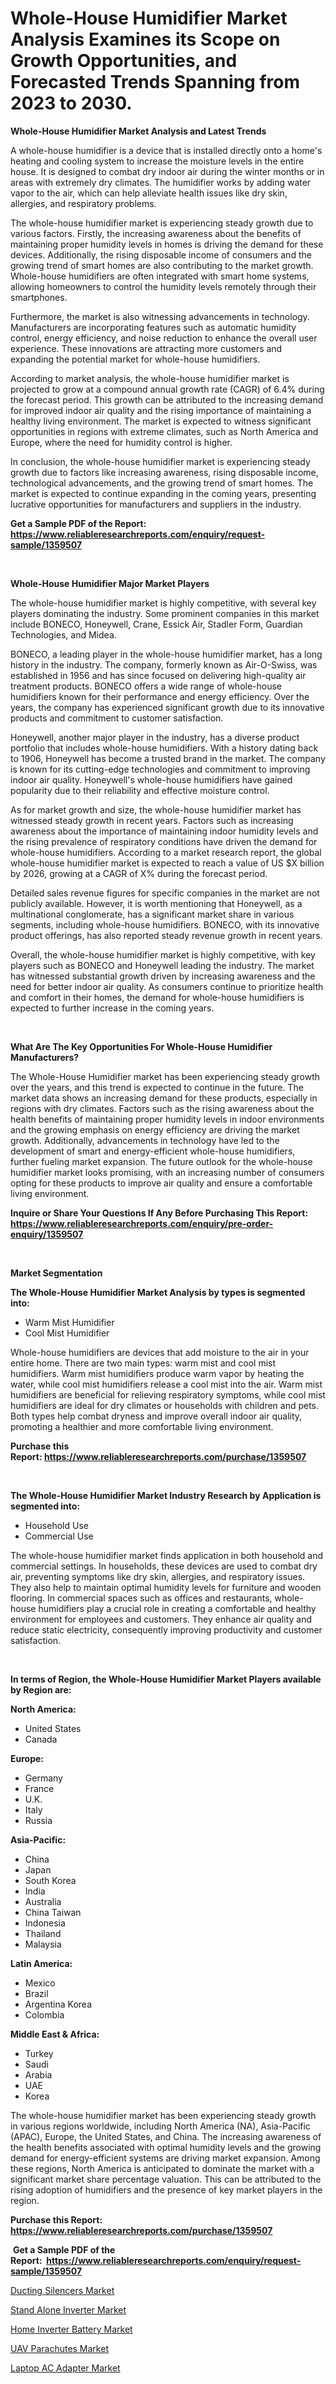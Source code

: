 <p><h1>Whole-House Humidifier Market Analysis Examines its Scope on Growth Opportunities, and Forecasted Trends Spanning from 2023 to 2030.</h1></p><p><strong>Whole-House Humidifier Market Analysis and Latest Trends</strong></p>
<p><p>A whole-house humidifier is a device that is installed directly onto a home's heating and cooling system to increase the moisture levels in the entire house. It is designed to combat dry indoor air during the winter months or in areas with extremely dry climates. The humidifier works by adding water vapor to the air, which can help alleviate health issues like dry skin, allergies, and respiratory problems.</p><p>The whole-house humidifier market is experiencing steady growth due to various factors. Firstly, the increasing awareness about the benefits of maintaining proper humidity levels in homes is driving the demand for these devices. Additionally, the rising disposable income of consumers and the growing trend of smart homes are also contributing to the market growth. Whole-house humidifiers are often integrated with smart home systems, allowing homeowners to control the humidity levels remotely through their smartphones.</p><p>Furthermore, the market is also witnessing advancements in technology. Manufacturers are incorporating features such as automatic humidity control, energy efficiency, and noise reduction to enhance the overall user experience. These innovations are attracting more customers and expanding the potential market for whole-house humidifiers.</p><p>According to market analysis, the whole-house humidifier market is projected to grow at a compound annual growth rate (CAGR) of 6.4% during the forecast period. This growth can be attributed to the increasing demand for improved indoor air quality and the rising importance of maintaining a healthy living environment. The market is expected to witness significant opportunities in regions with extreme climates, such as North America and Europe, where the need for humidity control is higher.</p><p>In conclusion, the whole-house humidifier market is experiencing steady growth due to factors like increasing awareness, rising disposable income, technological advancements, and the growing trend of smart homes. The market is expected to continue expanding in the coming years, presenting lucrative opportunities for manufacturers and suppliers in the industry.</p></p>
<p><strong>Get a Sample PDF of the Report:&nbsp; <a href="https://www.reliableresearchreports.com/enquiry/request-sample/1359507">https://www.reliableresearchreports.com/enquiry/request-sample/1359507</a></strong></p>
<p>&nbsp;</p>
<p><strong>Whole-House Humidifier Major Market Players</strong></p>
<p><p>The whole-house humidifier market is highly competitive, with several key players dominating the industry. Some prominent companies in this market include BONECO, Honeywell, Crane, Essick Air, Stadler Form, Guardian Technologies, and Midea. </p><p>BONECO, a leading player in the whole-house humidifier market, has a long history in the industry. The company, formerly known as Air-O-Swiss, was established in 1956 and has since focused on delivering high-quality air treatment products. BONECO offers a wide range of whole-house humidifiers known for their performance and energy efficiency. Over the years, the company has experienced significant growth due to its innovative products and commitment to customer satisfaction.</p><p>Honeywell, another major player in the industry, has a diverse product portfolio that includes whole-house humidifiers. With a history dating back to 1906, Honeywell has become a trusted brand in the market. The company is known for its cutting-edge technologies and commitment to improving indoor air quality. Honeywell's whole-house humidifiers have gained popularity due to their reliability and effective moisture control.</p><p>As for market growth and size, the whole-house humidifier market has witnessed steady growth in recent years. Factors such as increasing awareness about the importance of maintaining indoor humidity levels and the rising prevalence of respiratory conditions have driven the demand for whole-house humidifiers. According to a market research report, the global whole-house humidifier market is expected to reach a value of US $X billion by 2026, growing at a CAGR of X% during the forecast period.</p><p>Detailed sales revenue figures for specific companies in the market are not publicly available. However, it is worth mentioning that Honeywell, as a multinational conglomerate, has a significant market share in various segments, including whole-house humidifiers. BONECO, with its innovative product offerings, has also reported steady revenue growth in recent years.</p><p>Overall, the whole-house humidifier market is highly competitive, with key players such as BONECO and Honeywell leading the industry. The market has witnessed substantial growth driven by increasing awareness and the need for better indoor air quality. As consumers continue to prioritize health and comfort in their homes, the demand for whole-house humidifiers is expected to further increase in the coming years.</p></p>
<p>&nbsp;</p>
<p><strong>What Are The Key Opportunities For Whole-House Humidifier Manufacturers?</strong></p>
<p><p>The Whole-House Humidifier market has been experiencing steady growth over the years, and this trend is expected to continue in the future. The market data shows an increasing demand for these products, especially in regions with dry climates. Factors such as the rising awareness about the health benefits of maintaining proper humidity levels in indoor environments and the growing emphasis on energy efficiency are driving the market growth. Additionally, advancements in technology have led to the development of smart and energy-efficient whole-house humidifiers, further fueling market expansion. The future outlook for the whole-house humidifier market looks promising, with an increasing number of consumers opting for these products to improve air quality and ensure a comfortable living environment.</p></p>
<p><strong>Inquire or Share Your Questions If Any Before Purchasing This Report: <a href="https://www.reliableresearchreports.com/enquiry/pre-order-enquiry/1359507">https://www.reliableresearchreports.com/enquiry/pre-order-enquiry/1359507</a></strong></p>
<p>&nbsp;</p>
<p><strong>Market Segmentation</strong></p>
<p><strong>The Whole-House Humidifier Market Analysis by types is segmented into:</strong></p>
<p><ul><li>Warm Mist Humidifier</li><li>Cool Mist Humidifier</li></ul></p>
<p><p>Whole-house humidifiers are devices that add moisture to the air in your entire home. There are two main types: warm mist and cool mist humidifiers. Warm mist humidifiers produce warm vapor by heating the water, while cool mist humidifiers release a cool mist into the air. Warm mist humidifiers are beneficial for relieving respiratory symptoms, while cool mist humidifiers are ideal for dry climates or households with children and pets. Both types help combat dryness and improve overall indoor air quality, promoting a healthier and more comfortable living environment.</p></p>
<p><strong>Purchase this Report:&nbsp;<a href="https://www.reliableresearchreports.com/purchase/1359507">https://www.reliableresearchreports.com/purchase/1359507</a></strong></p>
<p>&nbsp;</p>
<p><strong>The Whole-House Humidifier Market Industry Research by Application is segmented into:</strong></p>
<p><ul><li>Household Use</li><li>Commercial Use</li></ul></p>
<p><p>The whole-house humidifier market finds application in both household and commercial settings. In households, these devices are used to combat dry air, preventing symptoms like dry skin, allergies, and respiratory issues. They also help to maintain optimal humidity levels for furniture and wooden flooring. In commercial spaces such as offices and restaurants, whole-house humidifiers play a crucial role in creating a comfortable and healthy environment for employees and customers. They enhance air quality and reduce static electricity, consequently improving productivity and customer satisfaction.</p></p>
<p>&nbsp;</p>
<p><strong>In terms of Region, the Whole-House Humidifier Market Players available by Region are:</strong></p>
<p>
    <p> <strong> North America: </strong>
        <ul>
            <li>United States</li>
            <li>Canada</li>
        </ul>
        </p> 
    <p> <strong> Europe: </strong>
        <ul>
            <li>Germany</li>
            <li>France</li>
            <li>U.K.</li>
            <li>Italy</li>
            <li>Russia</li>
        </ul>
        </p> 
    <p> <strong> Asia-Pacific: </strong>
        <ul>
            <li>China</li>
            <li>Japan</li>
            <li>South Korea</li>
            <li>India</li>
            <li>Australia</li>
            <li>China Taiwan</li>
            <li>Indonesia</li>
            <li>Thailand</li>
            <li>Malaysia</li>
        </ul>
        </p> 
    <p> <strong> Latin America: </strong>
        <ul>
            <li>Mexico</li>
            <li>Brazil</li>
            <li>Argentina Korea</li>
            <li>Colombia</li>
        </ul>
        </p> 
    <p> <strong> Middle East & Africa: </strong>
        <ul>
            <li>Turkey</li>
            <li>Saudi</li>
            <li>Arabia</li>
            <li>UAE</li>
            <li>Korea</li>
        </ul>
    </p>
    </p>
<p><p>The whole-house humidifier market has been experiencing steady growth in various regions worldwide, including North America (NA), Asia-Pacific (APAC), Europe, the United States, and China. The increasing awareness of the health benefits associated with optimal humidity levels and the growing demand for energy-efficient systems are driving market expansion. Among these regions, North America is anticipated to dominate the market with a significant market share percentage valuation. This can be attributed to the rising adoption of humidifiers and the presence of key market players in the region.</p></p>
<p><strong>Purchase this Report: <a href="https://www.reliableresearchreports.com/purchase/1359507">https://www.reliableresearchreports.com/purchase/1359507</a></strong></p>
<p>&nbsp;<strong>Get a Sample PDF of the Report:&nbsp;&nbsp;<a href="https://www.reliableresearchreports.com/enquiry/request-sample/1359507">https://www.reliableresearchreports.com/enquiry/request-sample/1359507</a></strong></p>
<p><strong></strong></p>
<p><p><a href="https://medium.com/@earn.only.flood/ducting-silencers-market-size-growth-forecast-2023-2030-2e218e10184f">Ducting Silencers Market</a></p><p><a href="https://www.linkedin.com/pulse/stand-alone-inverter-market-size-2023-2030-global-industrial-jxkpe/">Stand Alone Inverter Market</a></p><p><a href="https://www.linkedin.com/pulse/home-inverter-battery-market-challenges-opportunities-cv7ae/">Home Inverter Battery Market</a></p><p><a href="https://medium.com/@melt.scale.beast/uav-parachutes-market-size-growth-forecast-2023-2030-1807f963645d">UAV Parachutes Market</a></p><p><a href="https://www.linkedin.com/pulse/laptop-ac-adapter-market-research-report-provides-thorough-jvtde/">Laptop AC Adapter Market</a></p></p>